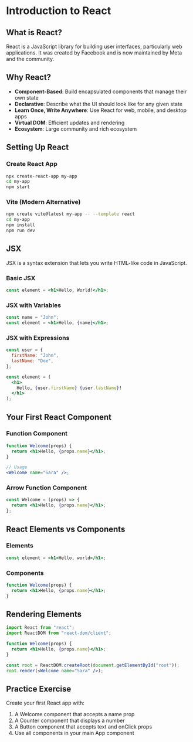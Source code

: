 # Introduction to React

## What is React?

React is a JavaScript library for building user interfaces, particularly web applications. It was created by Facebook and is now maintained by Meta and the community.

## Why React?

- **Component-Based**: Build encapsulated components that manage their own state
- **Declarative**: Describe what the UI should look like for any given state
- **Learn Once, Write Anywhere**: Use React for web, mobile, and desktop apps
- **Virtual DOM**: Efficient updates and rendering
- **Ecosystem**: Large community and rich ecosystem

## Setting Up React

### Create React App

```bash
npx create-react-app my-app
cd my-app
npm start
```

### Vite (Modern Alternative)

```bash
npm create vite@latest my-app -- --template react
cd my-app
npm install
npm run dev
```

## JSX

JSX is a syntax extension that lets you write HTML-like code in JavaScript.

### Basic JSX

```jsx
const element = <h1>Hello, World!</h1>;
```

### JSX with Variables

```jsx
const name = "John";
const element = <h1>Hello, {name}</h1>;
```

### JSX with Expressions

```jsx
const user = {
  firstName: "John",
  lastName: "Doe",
};

const element = (
  <h1>
    Hello, {user.firstName} {user.lastName}!
  </h1>
);
```

## Your First React Component

### Function Component

```jsx
function Welcome(props) {
  return <h1>Hello, {props.name}</h1>;
}

// Usage
<Welcome name="Sara" />;
```

### Arrow Function Component

```jsx
const Welcome = (props) => {
  return <h1>Hello, {props.name}</h1>;
};
```

## React Elements vs Components

### Elements

```jsx
const element = <h1>Hello, world</h1>;
```

### Components

```jsx
function Welcome(props) {
  return <h1>Hello, {props.name}</h1>;
}
```

## Rendering Elements

```jsx
import React from "react";
import ReactDOM from "react-dom/client";

function Welcome(props) {
  return <h1>Hello, {props.name}</h1>;
}

const root = ReactDOM.createRoot(document.getElementById("root"));
root.render(<Welcome name="Sara" />);
```

## Practice Exercise

Create your first React app with:

1. A Welcome component that accepts a name prop
2. A Counter component that displays a number
3. A Button component that accepts text and onClick props
4. Use all components in your main App component

